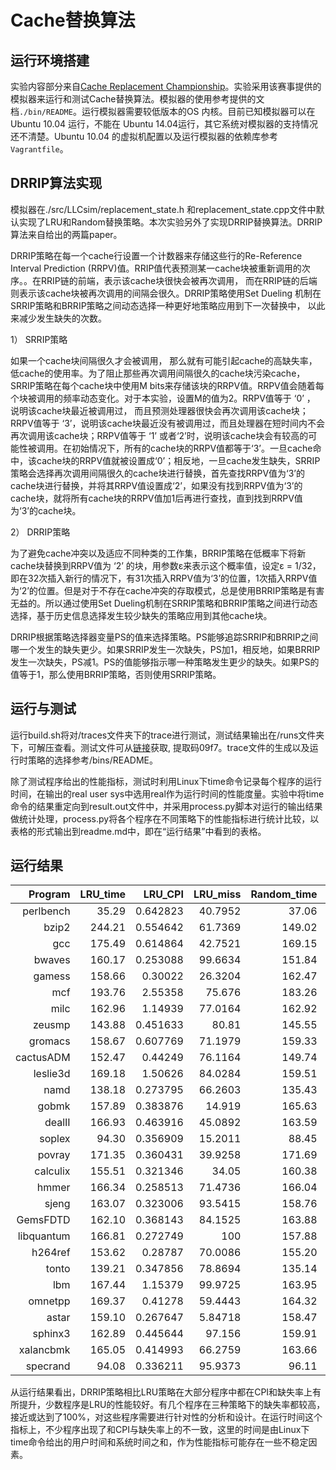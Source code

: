 # Cache替换算法

## 运行环境搭建

实验内容部分来自[Cache Replacement Championship](https://www.jilp.org/jwac-1/)。实验采用该赛事提供的模拟器来运行和测试Cache替换算法。模拟器的使用参考提供的文档`./bin/README`。运行模拟器需要较低版本的OS 内核。目前已知模拟器可以在 Ubuntu 10.04 运行，不能在 Ubuntu 14.04运行，其它系统对模拟器的支持情况还不清楚。Ubuntu 10.04 的虚拟机配置以及运行模拟器的依赖库参考`Vagrantfile`。

## DRRIP算法实现

模拟器在./src/LLCsim/replacement_state.h 和replacement_state.cpp文件中默认实现了LRU和Random替换策略。本次实验另外了实现DRRIP替换算法。DRRIP算法来自给出的两篇paper。

DRRIP策略在每一个cache行设置一个计数器来存储这些行的Re-Reference Interval Prediction (RRPV)值。RRIP值代表预测某一cache块被重新调用的次序。。在RRIP链的前端，表示该cache块很快会被再次调用， 而在RRIP链的后端则表示该cache块被再次调用的间隔会很久。DRRIP策略使用Set Dueling 机制在SRRIP策略和BRRIP策略之间动态选择一种更好地策略应用到下一次替换中， 以此来减少发生缺失的次数。

1） SRRIP策略

如果一个cache块间隔很久才会被调用， 那么就有可能引起cache的高缺失率，低cache的使用率。为了阻止那些再次调用间隔很久的cache块污染cache，SRRIP策略在每个cache块中使用M bits来存储该块的RRPV值。RRPV值会随着每个块被调用的频率动态变化。对于本实验，设置M的值为2。RRPV值等于 ‘0’ ， 说明该cache块最近被调用过， 而且预测处理器很快会再次调用该cache块； RRPV值等于 ‘3’，说明该cache块最近没有被调用过，而且处理器在短时间内不会再次调用该cache块；RRPV值等于 ‘1’ 或者‘2’时，说明该cache块会有较高的可能性被调用。在初始情况下，所有的cache块的RRPV值都等于‘3’。一旦cache命中，该cache块的RRPV值就被设置成‘0’；相反地，一旦cache发生缺失，SRRIP策略会选择再次调用间隔很久的cache块进行替换，首先查找RRPV值为‘3’的cache块进行替换，并将其RRPV值设置成‘2’，如果没有找到RRPV值为‘3’的cache块，就将所有cache块的RRPV值加1后再进行查找，直到找到RRPV值为‘3’的cache块。

2） DRRIP策略

为了避免cache冲突以及适应不同种类的工作集，BRRIP策略在低概率下将新cache块替换到RRPV值为 ‘2’ 的块，用参数ε来表示这个概率值，设定ε = 1/32，即在32次插入新行的情况下，有31次插入RRPV值为‘3’的位置，1次插入RRPV值为‘2’的位置。但是对于不存在cache冲突的存取模式，总是使用BRRIP策略是有害无益的。所以通过使用Set Dueling机制在SRRIP策略和BRRIP策略之间进行动态选择，基于历史信息选择发生较少缺失的策略应用到其他cache块。

DRRIP根据策略选择器变量PS的值来选择策略。PS能够追踪SRRIP和BRRIP之间哪一个发生的缺失更少。如果SRRIP发生一次缺失，PS加1，相反地，如果BRRIP发生一次缺失，PS减1。PS的值能够指示哪一种策略发生更少的缺失。如果PS的值等于1，那么使用BRRIP策略，否则使用SRRIP策略。

## 运行与测试

运行build.sh将对/traces文件夹下的trace进行测试，测试结果输出在/runs文件夹下，可解压查看。测试文件可从[链接](https://pan.baidu.com/s/1Zg7iocMMJW4mfpkt6qogAA)获取, 提取码09f7。trace文件的生成以及运行时策略的选择参考/bins/README。

除了测试程序给出的性能指标，测试时利用Linux下time命令记录每个程序的运行时间，在输出的real user sys中选用real作为运行时间的性能度量。实验中将time命令的结果重定向到result.out文件中，并采用process.py脚本对运行的输出结果做统计处理，process.py将各个程序在不同策略下的性能指标进行统计比较，以表格的形式输出到readme.md中，即在“运行结果”中看到的表格。

## 运行结果

| **Program** | **LRU_time** | **LRU_CPI** | **LRU_miss** | **Random_time** | **Random_CPI** | **Random_miss** | **DRRIP_time** | **DRRIP_CPI** | **DRRIP_miss** | **least_time** | **least_CPI** | **least_miss** |
| ----: | -------: | ----: | ----: | -------: | ----: | ----: | -------: | ----: | ----: | -------: | ----: | ----: |
| perlbench | 35.29 | 0.642823 | 40.7952 | 37.06 | 0.665731 | 44.4057 | 36.47 | 0.649961 | 41.9563 | LRU | LRU | LRU |
| bzip2 | 244.21 | 0.554642 | 61.7369 | 149.02 | 0.561004 | 61.6783 | 176.19 | 0.555696 | 61.1119 | Random | LRU | DRRIP |
| gcc | 175.49 | 0.614864 | 42.7521 | 169.15 | 0.632975 | 45.6397 | 163.03 | 0.576204 | 37.0117 | DRRIP | DRRIP | DRRIP |
| bwaves | 160.17 | 0.253088 | 99.6634 | 151.84 | 0.253088 | 99.6634 | 147.47 | 0.253088 | 99.6634 | DRRIP | -- | -- |
| gamess | 158.66 | 0.30022 | 26.3204 | 162.47 | 0.302997 | 27.6546 | 152.70 | 0.302972 | 28.2432 | DRRIP | LRU | LRU |
| mcf | 193.76 | 2.55358 | 75.676 | 183.26 | 2.5574 | 76.6152 | 180.66 | 1.8474 | 55.9727 | DRRIP | DRRIP | DRRIP |
| milc | 162.96 | 1.14939 | 77.0164 | 162.92 | 1.14819 | 76.2749 | 161.27 | 1.15432 | 77.1799 | DRRIP | LRU | Random |
| zeusmp | 143.88 | 0.451633 | 80.81 | 145.55 | 0.454491 | 82.6395 | 140.57 | 0.451381 | 80.7558 | DRRIP | DRRIP | DRRIP |
| gromacs | 158.67 | 0.607769 | 71.1979 | 159.33 | 0.623448 | 74.3719 | 161.55 | 0.615708 | 72.6502 | LRU | LRU | LRU |
| cactusADM | 152.47 | 0.44249 | 76.1164 | 149.74 | 0.436016 | 73.7824 | 156.22 | 0.366023 | 64.8184 | Random | DRRIP | DRRIP |
| leslie3d | 169.18 | 1.50626 | 84.0284 | 159.51 | 1.52591 | 80.9639 | 158.91 | 1.50759 | 81.2131 | DRRIP | LRU | Random |
| namd | 138.18 | 0.273795 | 66.2603 | 135.43 | 0.273805 | 66.3123 | 136.51 | 0.273795 | 66.2545 | Random | LRU | DRRIP |
| gobmk | 157.89 | 0.383876 | 14.919 | 165.63 | 0.406574 | 20.4838 | 158.03 | 0.381858 | 13.8269 | LRU | DRRIP | DRRIP |
| dealII | 166.93 | 0.463916 | 45.0892 | 163.59 | 0.449077 | 41.7856 | 167.09 | 0.441832 | 38.3708 | Random | DRRIP | DRRIP |
| soplex | 94.30 | 0.356909 | 15.2011 | 88.45 | 0.366572 | 17.5536 | 90.90 | 0.361154 | 16.2963 | Random | LRU | LRU |
| povray | 171.35 | 0.360431 | 39.9258 | 171.69 | 0.360522 | 40.2017 | 166.94 | 0.360407 | 39.8444 | DRRIP | DRRIP | DRRIP |
| calculix | 155.51 | 0.321346 | 34.05 | 160.38 | 0.330771 | 38.3193 | 156.63 | 0.324732 | 36.7343 | LRU | LRU | LRU |
| hmmer | 166.34 | 0.258513 | 71.4736 | 166.04 | 0.258513 | 71.4736 | 166.14 | 0.258511 | 71.4605 | Random | DRRIP | DRRIP |
| sjeng | 163.07 | 0.323006 | 93.5415 | 158.76 | 0.323338 | 94.1036 | 161.55 | 0.322837 | 93.2422 | Random | DRRIP | DRRIP |
| GemsFDTD | 162.10 | 0.368143 | 84.1525 | 163.88 | 0.368143 | 84.1525 | 163.19 | 0.368143 | 84.1525 | LRU | -- | -- |
| libquantum | 166.81 | 0.272749 | 100 | 157.88 | 0.272749 | 100 | 159.42 | 0.272749 | 100 | Random | -- | -- |
| h264ref | 153.62 | 0.28787 | 70.0086 | 155.20 | 0.291897 | 71.7721 | 152.17 | 0.288128 | 70.1401 | DRRIP | LRU | LRU |
| tonto | 139.21 | 0.347856 | 78.8694 | 135.14 | 0.348094 | 79.4314 | 136.88 | 0.347863 | 78.898 | Random | LRU | LRU |
| lbm | 167.44 | 1.15379 | 99.9725 | 163.95 | 1.15435 | 99.9385 | 165.08 | 1.15317 | 99.8661 | Random | DRRIP | DRRIP |
| omnetpp | 169.37 | 0.41278 | 59.4443 | 164.32 | 0.412934 | 60.0557 | 168.21 | 0.412739 | 59.3187 | Random | DRRIP | DRRIP |
| astar | 159.10 | 0.267647 | 5.84718 | 158.47 | 0.267647 | 5.84718 | 157.81 | 0.267647 | 5.84718 | DRRIP | -- | -- |
| sphinx3 | 162.89 | 0.445644 | 97.156 | 159.91 | 0.445665 | 97.262 | 159.32 | 0.445645 | 97.1648 | DRRIP | LRU | LRU |
| xalancbmk | 165.05 | 0.414993 | 66.2759 | 163.66 | 0.420899 | 67.5795 | 165.49 | 0.413111 | 65.1721 | Random | DRRIP | DRRIP |
| specrand | 94.08 | 0.336211 | 95.9373 | 96.11 | 0.336246 | 96.3212 | 93.17 | 0.336293 | 96.929 | DRRIP | LRU | LRU |

从运行结果看出，DRRIP策略相比LRU策略在大部分程序中都在CPI和缺失率上有所提升，少数程序是LRU的性能较好。有几个程序在三种策略下的缺失率都较高，接近或达到了100%，对这些程序需要进行针对性的分析和设计。在运行时间这个指标上，不少程序出现了和CPI与缺失率上的不一致，这里的时间是由Linux下time命令给出的用户时间和系统时间之和，作为性能指标可能存在一些不稳定因素。